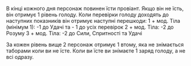 В кінці кожного дня персонаж повинен їсти провіант. Якщо він не їсть, він отримує 1 рівень голоду. Коли перевірки голоду доходять до наступних показників він отримує наступні перешкоди:
1 + мод. Тіла (мінімум 1): -1 до Удачі та - 1 до усіх перевірок
2 + мод. Тіла: -2 до Розуму
3 + мод. Тіла: -2 до Сили, Спритності та Удачі

За кожен рівень вище 2 персонаж отримує 1 втому, яка не знімається таборами коли ви не їсте.
Коли ви їсте ви знімаєте 1 заряд голоду, а не всі одразу.